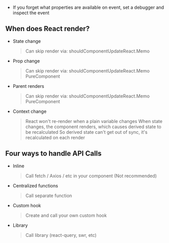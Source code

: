 - If you forget what properties are available on event, set a debugger and inspect the event

## When does React render?

- State change
  > Can skip render via: shouldComponentUpdateReact.Memo
- Prop change
  > Can skip render via: shouldComponentUpdateReact.Memo PureComponent
- Parent renders
  > Can skip render via: shouldComponentUpdateReact.Memo PureComponent
- Context change
  > React won't re-render when a plain variable changes
  > When state changes, the component renders, which causes derived state to be recalculated
  > So derived state can't get out of sync, it's recalculated on each render

## Four ways to handle API Calls

- Inline
  > Call fetch / Axios / etc in your component (Not recommended)
- Centralized functions
  > Call separate function
- Custom hook
  > Create and call your own custom hook
- Library
  > Call library (react-query, swr, etc)
